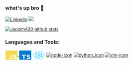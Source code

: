 
### what's up bro 🤙

[![Linkedin](https://img.shields.io/badge/LinkedIn-0077B5?style=for-the-badge&logo=linkedin&logoColor=white)](https://www.linkedin.com/in/jo%C3%A3o-vitor-soares-pru%C3%AAza-b00329238/)
<a href="mailto: joao.soarespru@gmail.com"><img src="https://img.shields.io/badge/Gmail-D14836?style=for-the-badge&logo=gmail&logoColor=white" target_blank></img></a>

[![Jaozim420 github stats](https://github-readme-stats.vercel.app/api?username=Jaozim420&show_icons=true&theme=radical&bg_color=30,0d0d0d,191919&title_color=fff&text_color=fff&icon_color=4B0082)](https://github.com/anuraghazra/github-readme-stats)


### Languages and Tools:
<div style="display: inline_block">
<a href="https://developer.mozilla.org/pt-BR/docs/Web/JavaScript"> <img align="center" alt="javascript-icon" height="30" width="40" src="https://raw.githubusercontent.com/devicons/devicon/master/icons/javascript/javascript-plain.svg"> </a>
<a href="https://www.typescriptlang.org/"><img align="center" alt="typescript-icon" height="30" width="40" src="https://raw.githubusercontent.com/devicons/devicon/master/icons/typescript/typescript-plain.svg"></a>
<a href="https://reactjs.org/"><img align="center" alt="react-icon" height="30" width="40" src="https://raw.githubusercontent.com/devicons/devicon/master/icons/react/react-original.svg"></a>
<a href= "https://nodejs.org/en//"><img align="center" alt="node-icon" height="30" width="40"  src="https://cdn.jsdelivr.net/gh/devicons/devicon/icons/nodejs/nodejs-original.svg"></a>
<a href="https://www.python.org/"><img align="center" alt="python_icon" height="30" width="40" src="https://cdn.jsdelivr.net/gh/devicons/devicon/icons/python/python-original.svg"/></a>
<a href="https://neovim.io/" ><img align="center" alt="vim-icon" height="30" width="40" src="https://cdn.jsdelivr.net/gh/devicons/devicon/icons/vim/vim-original.svg" /></a>
  








